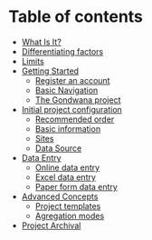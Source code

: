 # Table of contents

- [What Is It?](README.md)
- [Differentiating factors](factors.md)
- [Limits](limits.md)
- [Getting Started](getting-started/README.md)
  - [Register an account](getting-started/register-an-account.md)
  - [Basic Navigation](getting-started/basic-navigation.md)
  - [The Gondwana project](getting-started/the-gondwana-project.md)
- [Initial project configuration](initial-project-configuration/README.md)
  - [Recommended order](initial-project-configuration/recommended-order.md)
  - [Basic information](initial-project-configuration/basic-information.md)
  - [Sites](initial-project-configuration/sites.md)
  - [Data Source](initial-project-configuration/data-source.md)
  <!-- - [Logical Framework](initial-project-configuration/logical-framework.md)
  - [Invite other users](initial-project-configuration/invite-other-users.md)
  - [Indicators](initial-project-configuration/indicators.md) -->
- [Data Entry](data-entry/README.md)
  - [Online data entry](data-entry/online-data-entry.md)
  - [Excel data entry](data-entry/excel-data-entry.md)
  - [Paper form data entry](data-entry/paper-form-data-entry.md)
  <!-- - [Reporting](reporting/README.md)
  - [Using general reporting](reporting/using-general-reporting.md)
  - [Using pivot tables](reporting/using-pivot-tables.md) -->
- [Advanced Concepts](advanced-concepts/README.md)
  - [Project templates](advanced-concepts/project-templates.md)
  - [Agregation modes](advanced-concepts/aggregation-modes.md)
  <!-- - [Custom indicator formulas](advanced-concepts/custom-indicator-formulas.md)
  - [Data interpolation](advanced-concepts/data-interpolation.md)
  - [Modifying the structure of forms after data has already been entered](advanced-concepts/modifying-the-structure-of-forms-after-data-has-already-been-entered.md) -->
- [Project Archival](project-archival.md)
